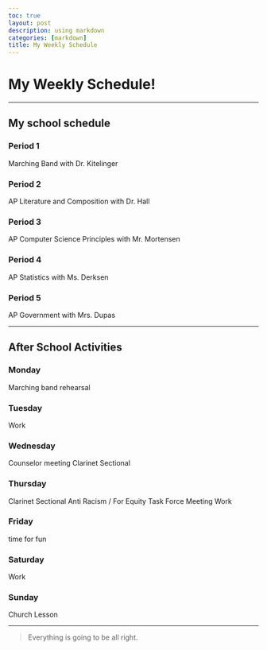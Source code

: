 ```yaml
---
toc: true
layout: post
description: using markdown
categories: [markdown]
title: My Weekly Schedule
---
```

# My Weekly Schedule!

---
## My school schedule

### Period 1
Marching Band with Dr. Kitelinger

### Period 2
AP Literature and Composition with Dr. Hall

### Period 3
AP Computer Science Principles with Mr. Mortensen

### Period 4
AP Statistics with Ms. Derksen

### Period 5
AP Government with Mrs. Dupas


---
## After School Activities

### Monday
Marching band rehearsal 

### Tuesday
Work

### Wednesday
Counselor meeting
Clarinet Sectional

### Thursday
Clarinet Sectional
Anti Racism / For Equity Task Force Meeting
Work

### Friday
time for fun

### Saturday
Work

### Sunday
Church
Lesson

---

> Everything is going to be all right. 





[^1]: This is the footnote.

